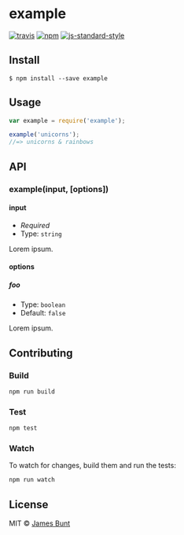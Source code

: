 # example
[![travis][travis-image]][travis-url]
[![npm][npm-image]][npm-url]
[![js-standard-style][standard-style-image]][standard-style-url]

[travis-image]: https://img.shields.io/travis/unkillbob/example.svg?style=flat
[travis-url]: https://travis-ci.org/unkillbob/example
[npm-image]: https://img.shields.io/npm/v/example.svg?style=flat
[npm-url]: https://npmjs.org/package/example
[standard-style-image]: https://img.shields.io/badge/code%20style-standard-brightgreen.svg?style=flat
[standard-style-url]: https://github.com/feross/standard

## Install

```
$ npm install --save example
```

## Usage

```js
var example = require('example');

example('unicorns');
//=> unicorns & rainbows
```

## API

### example(input, [options])

#### input

- *Required*
- Type: `string`

Lorem ipsum.

#### options

##### foo

- Type: `boolean`
- Default: `false`

Lorem ipsum.

## Contributing

### Build

```js
npm run build
```

### Test

```js
npm test
```

### Watch

To watch for changes, build them and run the tests:

```js
npm run watch
```

## License

MIT © [James Bunt](github.com/unkillbob)
